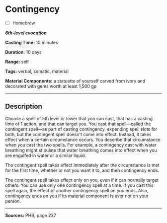 # Contingency

- [ ] Homebrew

***6th-level evocation***

**Casting Time:** 10 minutes

**Duration:** 10 days

**Range:** self

**Tags:** verbal, somatic, material

**Material Components:** a statuette of yourself carved from ivory and decorated with gems worth at least 1,500 gp

---

## Description
Choose a spell of 5th level or lower that you can cast, that has a casting time of 1 action, and that can target you.
You cast that spell&mdash;called the contingent spell&mdash;as part of casting contingency, expending spell slots for both, but the contingent spell doesn't come into effect.
Instead, it takes effect when a certain circumstance occurs.
You describe that circumstance when you cast the two spells.
For example, a contingency cast with water breathing might stipulate that water breathing comes into effect when you are engulfed in water or a similar liquid.

The contingent spell takes effect immediately after the circumstance is met for the first time, whether or not you want it to, and then contingency ends.

The contingent spell takes effect only on you, even if it can normally target others.
You can use only one contingency spell at a time.
If you cast this spell again, the effect of another contingency spell on you ends.
Also, contingency ends on you if its material component is ever not on your person.

---

**Sources:** PHB, page 227
